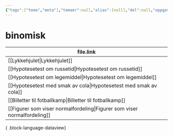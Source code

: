 ```yaml
---
{"tags":["tema","meta"],"temaer":null,"alias":[null],"del":null,"oppgave":null,"fag":null,"eksamen":null,"dg-publish":true,"title":"binomisk","date":"2023-06-01","modified":"2023-06-01","permalink":"/temaer/binomisk/","dgPassFrontmatter":true}
---
```



# binomisk
| file.link                                                                   |
| --------------------------------------------------------------------------- |
| [[Lykkehjulet\|Lykkehjulet]]                                             |
| [[Hypotesetest om russetid\|Hypotesetest om russetid]]                   |
| [[Hypotesetest om legemiddel\|Hypotesetest om legemiddel]]               |
| [[Hypotesetest med smak av cola\|Hypotesetest med smak av cola]]         |
| [[Billetter til fotballkamp\|Billetter til fotballkamp]]                 |
| [[Figurer som viser normalfordeling\|Figurer som viser normalfordeling]] |

{ .block-language-dataview}
